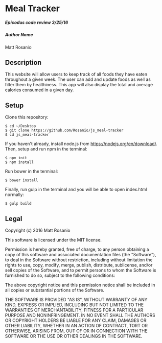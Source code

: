 # Meal Tracker

##### Epicodus code review 3/25/16

##### Author Name
Matt Rosanio

## Description
This website will allow users to keep track of all foods they have eaten throughout a given week. The user can add and update foods as well as filter them by healthiness. This app will also display the total and average calories consumed in a given day.

## Setup

Clone this repository:
```
$ cd ~/Desktop
$ git clone https://github.com/Rosanio/js_meal-tracker
$ cd js_meal-tracker
```

If you haven't already, install node.js from https://nodejs.org/en/download/. Then, setup and run npm in the terminal:
```
$ npm init
$ npm install
```

Run bower in the terminal:
```
$ bower install
```

Finally, run gulp in the terminal and you will be able to open index.html normally:
```
$ gulp build
```

## Legal

Copyright (c) 2016 Matt Rosanio

This software is licensed under the MIT license.

Permission is hereby granted, free of charge, to any person obtaining a copy
of this software and associated documentation files (the "Software"), to deal
in the Software without restriction, including without limitation the rights
to use, copy, modify, merge, publish, distribute, sublicense, and/or sell
copies of the Software, and to permit persons to whom the Software is
furnished to do so, subject to the following conditions:

The above copyright notice and this permission notice shall be included in
all copies or substantial portions of the Software.

THE SOFTWARE IS PROVIDED "AS IS", WITHOUT WARRANTY OF ANY KIND, EXPRESS OR
IMPLIED, INCLUDING BUT NOT LIMITED TO THE WARRANTIES OF MERCHANTABILITY,
FITNESS FOR A PARTICULAR PURPOSE AND NONINFRINGEMENT. IN NO EVENT SHALL THE
AUTHORS OR COPYRIGHT HOLDERS BE LIABLE FOR ANY CLAIM, DAMAGES OR OTHER
LIABILITY, WHETHER IN AN ACTION OF CONTRACT, TORT OR OTHERWISE, ARISING FROM,
OUT OF OR IN CONNECTION WITH THE SOFTWARE OR THE USE OR OTHER DEALINGS IN
THE SOFTWARE.
